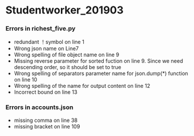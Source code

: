 # Studentworker_201903 #

### Errors in richest_five.py ###
* redundant ！symbol on line 1
* Wrong json name on Line7   
* Wrong spelling of file object name on line 9
* Missing reverse parameter for sorted fuction on line 9. Since we need descending order, so it should be set to true
* Wrong spelling of separators parameter name for json.dump(*) function on line 10
* Wrong spelling of the name for output content on line 12
* Incorrect bound on line 13
### Errors in accounts.json ###

* missing comma on line 38 
* missing bracket on line 109 
